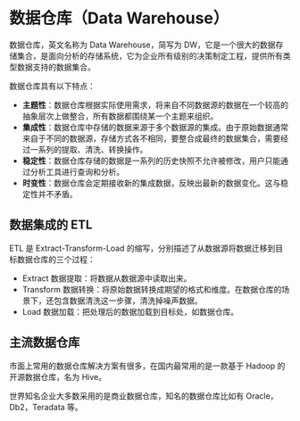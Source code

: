 # 数据仓库（Data Warehouse）

数据仓库，英文名称为 Data Warehouse，简写为 DW，它是一个很大的数据存储集合，是面向分析的存储系统，它为企业所有级别的决策制定工程，提供所有类型数据支持的数据集合。



数据仓库具有以下特点：

* **主题性**：数据仓库根据实际使用需求，将来自不同数据源的数据在一个较高的抽象层次上做整合，所有数据都围绕某一个主题来组织。
* **集成性**：数据仓库中存储的数据来源于多个数据源的集成。由于原始数据通常来自于不同的数据源，存储方式各不相同，要整合成最终的数据集合，需要经过一系列的提取、清洗、转换操作。
* **稳定性**：数据仓库存储的数据是一系列的历史快照不允许被修改，用户只能通过分析工具进行查询和分析。
* **时变性**：数据仓库会定期接收新的集成数据，反映出最新的数据变化。这与稳定性并不矛盾。



## 数据集成的 ETL

ETL 是 Extract-Transform-Load 的缩写，分别描述了从数据源将数据迁移到目标数据仓库的三个过程：

* Extract 数据提取：将数据从数据源中读取出来。
* Transform 数据转换：将原始数据转换成期望的格式和维度。在数据仓库的场景下，还包含数据清洗这一步骤，清洗掉噪声数据。
* Load 数据加载：把处理后的数据加载到目标处，如数据仓库。





## 主流数据仓库

市面上常用的数据仓库解决方案有很多，在国内最常用的是一款基于 Hadoop 的开源数据仓库，名为 Hive。





世界知名企业大多数采用的是商业数据仓库，知名的数据仓库比如有 Oracle，Db2，Teradata 等。